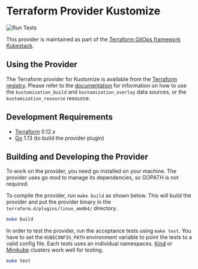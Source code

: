 # Terraform Provider Kustomize

![Run Tests](https://github.com/kbst/terraform-provider-kustomize/workflows/Run%20Tests/badge.svg?branch=master&event=push)

This provider is maintained as part of the [Terraform GitOps framework Kubestack](https://www.kubestack.com/).

## Using the Provider

The Terraform provider for Kustomize is available from the [Terraform registry](https://registry.terraform.io/providers/kbst/kustomization/latest). Please refer to the [documentation](https://registry.terraform.io/providers/kbst/kustomization/latest/docs) for information on how to use the `kustomization_build` and `kustomization_overlay` data sources, or the `kustomization_resource` resource.

## Development Requirements

- [Terraform](https://www.terraform.io/downloads.html) 0.12.x
- [Go](https://golang.org/doc/install) 1.13 (to build the provider plugin)

## Building and Developing the Provider

To work on the provider, you need go installed on your machine. The provider uses go mod to manage its dependencies, so GOPATH is not required.

To compile the provider, run `make build` as shown below. This will build the provider and put the provider binary in the `terraform.d/plugins/linux_amd64/` directory.

```sh
make build
```

In order to test the provider, run the acceptance tests using `make test`. You have to set the `KUBECONFIG_PATH` environment variable to point the tests to a valid config file. Each tests uses an individual namespaces. [Kind](https://github.com/kubernetes-sigs/kind) or [Minikube](https://github.com/kubernetes/minikube) clusters work well for testing.

```sh
make test
```
